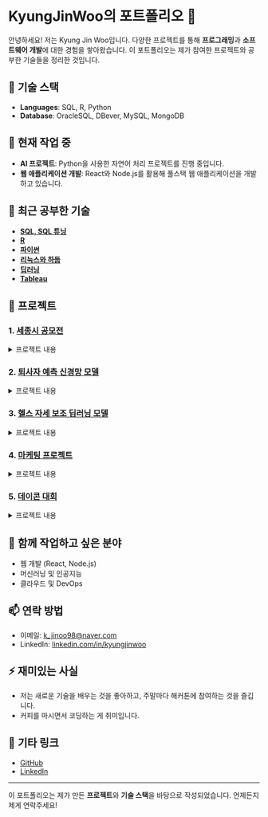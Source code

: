 # KyungJinWoo의 포트폴리오 👋

안녕하세요! 저는 Kyung Jin Woo입니다. 다양한 프로젝트를 통해 **프로그래밍**과 **소프트웨어 개발**에 대한 경험을 쌓아왔습니다. 이 포트폴리오는 제가 참여한 프로젝트와 공부한 기술들을 정리한 것입니다.

## 📌 기술 스택

- **Languages**: SQL, R, Python
- **Database**: OracleSQL, DBever, MySQL, MongoDB

## 🔭 현재 작업 중

- **AI 프로젝트**: Python을 사용한 자연어 처리 프로젝트를 진행 중입니다.
- **웹 애플리케이션 개발**: React와 Node.js를 활용해 풀스택 웹 애플리케이션을 개발하고 있습니다.

## 🌱 최근 공부한 기술

- [**SQL, SQL 튜닝**](https://www.notion.so/SQL-14b89c8bb0e380a69115d96a64e21fe2)
- [**R**](https://www.notion.so/R-139b151ddc8c49eba54c74ff4ad71947)
- [**파이썬**](https://www.notion.so/a0d42fcee4dc4e5392dd9a7f71cc4782)
- [**리눅스와 하둡**](https://www.notion.so/513334f539d24577ad4f453af7ebfaf6)
- [**딥러닝**](https://www.notion.so/11189c8bb0e380cdaca7cfe8ff044daf)
- [**Tableau**](https://github.com/KyungJinWoo/Tableau)

## 📝 프로젝트

### 1. [세종시 공모전](링크)
<details>
  <summary>프로젝트 내용</summary>
  **설명**: 이 프로젝트는 [프로젝트의 목적과 기능]을 포함하고 있습니다.  
  **사용한 기술**: React, Node.js, MongoDB  
  **주요 기능**:
  - 사용자 인증 시스템
  - 실시간 채팅 기능
  - RESTful API 설계 및 구현
</details>

### 2. [퇴사자 예측 신경망 모델](링크)
<details>
  <summary>프로젝트 내용</summary>
  **설명**: 이 프로젝트는 퇴사 예측을 위한 신경망 모델을 구현하는 것입니다.  
  **사용한 기술**: Python, Flask, MySQL  
  **주요 기능**:
  - 데이터 분석 및 시각화
  - CRUD 기능 구현
  - 데이터베이스 최적화
</details>

### 3. [헬스 자세 보조 딥러닝 모델](링크)
<details>
  <summary>프로젝트 내용</summary>
  **설명**: 이 프로젝트는 헬스가 미숙한 사용자에게 본인의 실시간 영상을 통해 정확한 운동 자세를 알려주고 피드백을 제공하는 것입니다.  
  **사용한 기술**: PyTorch, MediaPipe  
  **주요 기능**:
  - 실시간 운동 자세 분석
  - 운동 피드백 제공
</details>

### 4. [마케팅 프로젝트](링크)
<details>
  <summary>프로젝트 내용</summary>
  **설명**: 이 프로젝트는 데이터 분석을 기반으로 한 마케팅 전략 수립을 목표로 했습니다.  
  **사용한 기술**: Python, Flask, MySQL  
  **주요 기능**:
  - 데이터 분석 및 시각화
  - CRUD 기능 구현
  - 데이터베이스 최적화
</details>

### 5. [데이콘 대회](링크)
<details>
  <summary>프로젝트 내용</summary>
  **설명**: 이 프로젝트는 데이터 분석 및 머신러닝 모델을 활용한 예측 대회 참여를 포함합니다.  
  **사용한 기술**: Python, Flask, MySQL  
  **주요 기능**:
  - 데이터 분석 및 시각화
  - CRUD 기능 구현
  - 데이터베이스 최적화
</details>

## 👯 함께 작업하고 싶은 분야

- 웹 개발 (React, Node.js)
- 머신러닝 및 인공지능
- 클라우드 및 DevOps

## 📫 연락 방법

- 이메일: k_jinoo98@naver.com
- LinkedIn: [linkedin.com/in/kyungjinwoo](https://www.linkedin.com/in/kyungjinwoo)

## ⚡ 재미있는 사실

- 저는 새로운 기술을 배우는 것을 좋아하고, 주말마다 해커톤에 참여하는 것을 즐깁니다.
- 커피를 마시면서 코딩하는 게 취미입니다.

## 🔗 기타 링크

- [GitHub](https://github.com/KyungJinWoo)
- [LinkedIn](https://www.linkedin.com/in/kyungjinwoo)

---

이 포트폴리오는 제가 만든 **프로젝트**와 **기술 스택**을 바탕으로 작성되었습니다. 언제든지 제게 연락주세요!
